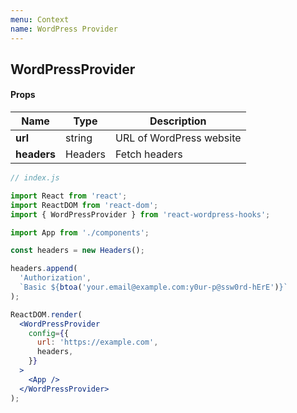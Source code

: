 ```yaml
---
menu: Context
name: WordPress Provider
---
```


## WordPressProvider

#### Props

| Name        | Type    | Description              |
| ----------- | ------- | ------------------------ |
| **url**     | string  | URL of WordPress website |
| **headers** | Headers | Fetch headers            |

```jsx
// index.js

import React from 'react';
import ReactDOM from 'react-dom';
import { WordPressProvider } from 'react-wordpress-hooks';

import App from './components';

const headers = new Headers();

headers.append(
  'Authorization',
  `Basic ${btoa('your.email@example.com:y0ur-p@ssw0rd-hErE')}`
);

ReactDOM.render(
  <WordPressProvider
    config={{
      url: 'https://example.com',
      headers,
    }}
  >
    <App />
  </WordPressProvider>
);
```
